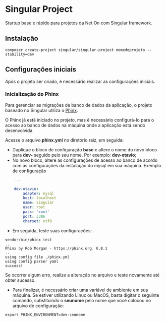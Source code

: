 # Singular Project
Startup base e rápido para projetos da Net On com Singular framework.
## Instalação

```terminal
composer create-project singular/singular-project nomedoprojeto --stability=dev
```

## Configurações iniciais

Após o projeto ser criado, é necessário realizar as configurações iniciais.

### Inicialização do Phinx

Para gerenciar as migrações de banco de dados da aplicação, o projeto baseado no Singular utiliza o
[Phinx](https://phinx.org).

O Phinx já está iniciado no projeto, mas é necessário configurá-lo
para o acesso ao banco de dados na máquina onde a aplicação está sendo desenvolvida.

Acesse o arquivo __phinx.yml__ no diretório raiz, em seguida:

+ Duplique o bloco de configuração __base__ e altere o nome do novo bloco para __dev-__ seguido pelo seu nome.
Por exemplo: __dev-otavio__;
+ No novo bloco, altere as configurações de acesso ao banco de acordo com as configurações da instalação do
mysql em sua máquina. Exemplo de configuração

```yml
    ...

    dev-otavio:
        adapter: mysql
        host: localhost
        name: singular
        user: root
        pass: 'root'
        port: 3306
        charset: utf8

```
+ Em seguida, teste suas configurações:

```terminal
vendor/bin/phinx test
..
Phinx by Rob Morgan - https://phinx.org. 0.8.1
..
using config file ./phinx.yml
using config parser yaml
success!
```
Se ocorrer algum erro, realize a alteração no arquivo e teste novamente até obter sucesso.

+ Para finalizar, é necessário criar uma variável de ambiente em sua máquina. Se estiver utilizando
Linux ou MacOS, basta digitar o seguinte comando, substituíndo o __seunome__ pelo nome que você colocou no
arquivo de configuração:

```terminal
export PHINX_ENVIRONMENT=dev-seunome
```
